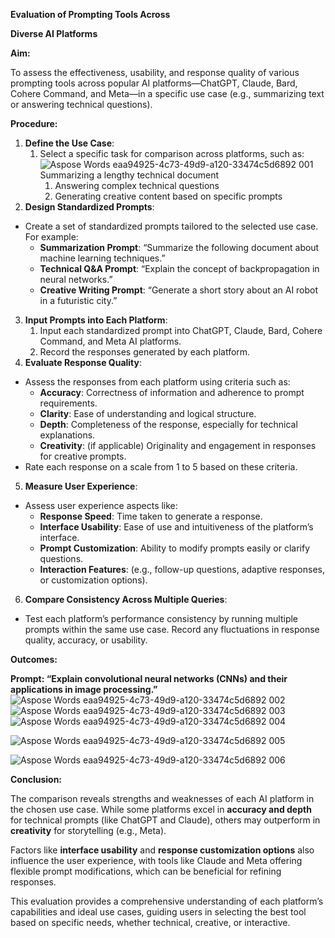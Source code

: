 **Evaluation of Prompting Tools Across**  

**Diverse AI Platforms** 

**Aim:** 

To assess the effectiveness, usability, and response quality of various prompting tools across popular AI platforms—ChatGPT, Claude, Bard, Cohere Command, and Meta—in a specific use case (e.g., summarizing text or answering technical questions). 

**Procedure:** 

1. **Define the Use Case**: 
   1. Select a specific task for comparison across platforms, such as: ![Aspose Words eaa94925-4c73-49d9-a120-33474c5d6892 001](https://github.com/user-attachments/assets/1c9b0722-b9e4-43a7-a355-25cf83564a7a)
 Summarizing a lengthy technical document 
      1. Answering complex technical questions 
      1. Generating creative content based on specific prompts 
1. **Design Standardized Prompts**: 
- Create a set of standardized prompts tailored to the selected use case. For example: 
  - **Summarization Prompt**: “Summarize the following document about machine learning techniques.” 
  - **Technical Q&A Prompt**: “Explain the concept of backpropagation in neural networks.” 
  - **Creative Writing Prompt**: “Generate a short story about an AI robot in a futuristic city.” 
3. **Input Prompts into Each Platform**: 
   1. Input each standardized prompt into ChatGPT, Claude, Bard, Cohere Command, and Meta AI platforms. 
   1. Record the responses generated by each platform. 
3. **Evaluate Response Quality**: 
- Assess the responses from each platform using criteria such as: 
  - **Accuracy**: Correctness of information and adherence to prompt requirements. 
  - **Clarity**: Ease of understanding and logical structure. 
  - **Depth**: Completeness of the response, especially for technical explanations. 
  - **Creativity**: (if applicable) Originality and engagement in responses for creative prompts. 
- Rate each response on a scale from 1 to 5 based on these criteria. 
5. **Measure User Experience**: 
- Assess user experience aspects like: 
  - **Response Speed**: Time taken to generate a response. 
  - **Interface Usability**: Ease of use and intuitiveness of the platform’s interface. 
  - **Prompt Customization**: Ability to modify prompts easily or clarify questions. 
  - **Interaction Features**: (e.g., follow-up questions, adaptive responses, or customization options). 
6. **Compare Consistency Across Multiple Queries**: 
- Test each platform’s performance consistency by running multiple prompts within the same use case. Record any fluctuations in response quality, accuracy, or usability. 

**Outcomes:** 

**Prompt: “Explain convolutional neural networks (CNNs) and their applications in image processing.”** 
![Aspose Words eaa94925-4c73-49d9-a120-33474c5d6892 002](https://github.com/user-attachments/assets/d0641b4a-a16f-4cad-a320-99afa8792232)
![Aspose Words eaa94925-4c73-49d9-a120-33474c5d6892 003](https://github.com/user-attachments/assets/9bf11df5-eb69-4a3b-a038-9c0e2ddbf160)
![Aspose Words eaa94925-4c73-49d9-a120-33474c5d6892 004](https://github.com/user-attachments/assets/57de9b8a-3aab-49bd-8a0a-41ce5484e795)

![Aspose Words eaa94925-4c73-49d9-a120-33474c5d6892 005](https://github.com/user-attachments/assets/eafae0db-ce6d-4316-a5b6-d7449014b199)


![Aspose Words eaa94925-4c73-49d9-a120-33474c5d6892 006](https://github.com/user-attachments/assets/23137ab2-d9be-4c4f-a7bc-1dc63c97acc1)


**Conclusion:** 

The comparison reveals strengths and weaknesses of each AI platform in the chosen use case. While some platforms excel in **accuracy and depth** for technical prompts (like ChatGPT and Claude), others may outperform in **creativity** for storytelling (e.g., Meta). 

Factors like **interface usability** and **response customization options** also influence the user experience, with tools like Claude and Meta offering flexible prompt modifications, which can be beneficial for refining responses. 

This evaluation provides a comprehensive understanding of each platform’s capabilities and ideal use cases, guiding users in selecting the best tool based on specific needs, whether technical, creative, or interactive. 
